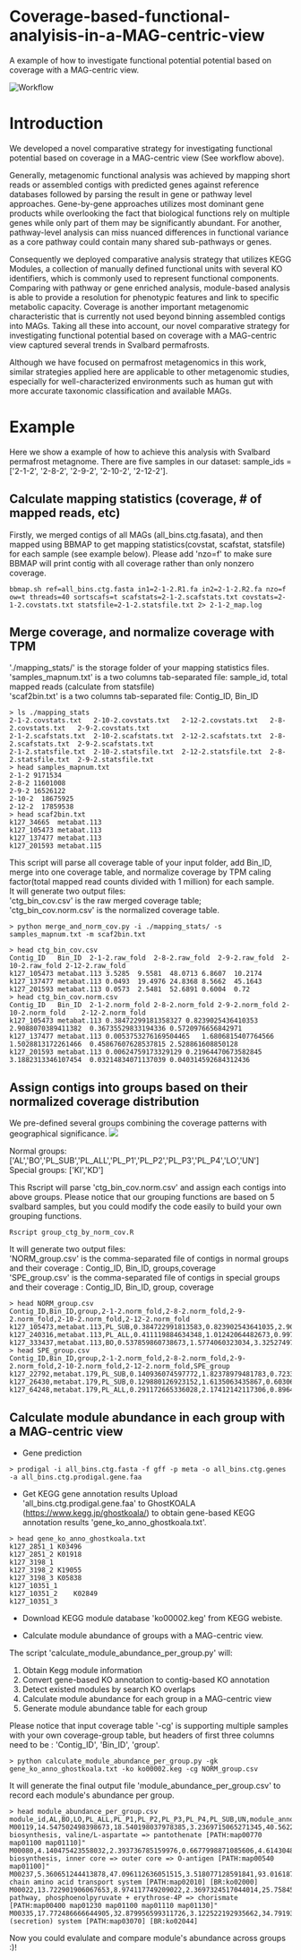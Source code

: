 # Coverage-based-functional-analyisis-in-a-MAG-centric-view
A example of how to investigate functional potential potential based on coverage with a MAG-centric view.

![Workflow](./img/functional_analyisis_demo.jpg)

# Introduction
We developed a novel comparative strategy for investigating functional potential based on coverage in a MAG-centric view (See workflow above). 

Generally, metagenomic functional analysis was achieved by mapping short reads or assembled contigs with predicted genes against reference databases followed by parsing the result in gene or pathway level approaches. Gene-by-gene approaches utilizes most dominant gene products while overlooking the fact that biological functions rely on multiple genes while only part of them may be significantly abundant. For another, pathway-level analysis can miss nuanced differences in  functional variance as a core pathway could contain many shared sub-pathways or genes. 

Consequently we deployed comparative analysis strategy that utilizes KEGG Modules, a collection of manually defined functional units with several KO identifiers, which is commonly used to represent functional components. Comparing with pathway or gene enriched analysis, module-based analysis is able to provide a resolution for phenotypic features and link to specific metabolic capacity. Coverage is another important metagenomic characteristic that is currently not used beyond binning assembled contigs into MAGs. Taking all these into account, our novel comparative strategy for investigating functional potential based on coverage with a MAG-centric view captured several trends in Svalbard permafrosts. 

Although we have focused on permafrost metagenomics in this work, similar strategies applied here are applicable to other metagenomic studies, especially for well-characterized environments such as human gut with more accurate taxonomic classification and available MAGs.


# Example

Here we show a example of how to achieve this analysis with Svalbard permafrost metagnome. There are five samples in our dataset: sample_ids = ['2-1-2', '2-8-2', '2-9-2', '2-10-2', '2-12-2']. 


## Calculate mapping statistics (coverage, # of mapped reads, etc)    


Firstly, we merged contigs of all MAGs (all_bins.ctg.fasata), and then mapped using BBMAP to get mapping statistics(covstat, scafstat, statsfile) for each sample (see example below). Please add 'nzo=f' to make sure BBMAP will print contig with all coverage rather than only nonzero coverage.  

```
bbmap.sh ref=all_bins.ctg.fasta in1=2-1-2.R1.fa in2=2-1-2.R2.fa nzo=f ow=t threads=40 sortscafs=t scafstats=2-1-2.scafstats.txt covstats=2-1-2.covstats.txt statsfile=2-1-2.statsfile.txt 2> 2-1-2_map.log
```

## Merge coverage, and normalize coverage with TPM       

'./mapping_stats/' is the storage folder of your mapping statistics files.       
'samples_mapnum.txt' is a two columns tab-separated file: sample_id, total mapped reads (calculate from statsfile)   
'scaf2bin.txt' is a two columns tab-separated file: Contig_ID, Bin_ID 
```
> ls ./mapping_stats
2-1-2.covstats.txt   2-10-2.covstats.txt   2-12-2.covstats.txt   2-8-2.covstats.txt   2-9-2.covstats.txt
2-1-2.scafstats.txt  2-10-2.scafstats.txt  2-12-2.scafstats.txt  2-8-2.scafstats.txt  2-9-2.scafstats.txt
2-1-2.statsfile.txt  2-10-2.statsfile.txt  2-12-2.statsfile.txt  2-8-2.statsfile.txt  2-9-2.statsfile.txt
> head samples_mapnum.txt
2-1-2 9171534
2-8-2 11601008
2-9-2 16526122
2-10-2  18675925
2-12-2  17859538
> head scaf2bin.txt
k127_34665	metabat.113
k127_105473	metabat.113
k127_137477	metabat.113
k127_201593	metabat.115
```
This script will parse all coverage table of your input folder, add Bin_ID, merge into one coverage table, and normalize coverage by TPM caling factor(total mapped read counts divided with 1 million) for each sample.   
It will generate two output files:         
'ctg_bin_cov.csv' is the raw merged coverage table;         
'ctg_bin_cov.norm.csv' is the normalized coverage table.             

```
> python merge_and_norm_cov.py -i ./mapping_stats/ -s samples_mapnum.txt -m scaf2bin.txt

> head ctg_bin_cov.csv
Contig_ID	Bin_ID	2-1-2.raw_fold	2-8-2.raw_fold	2-9-2.raw_fold	2-10-2.raw_fold	2-12-2.raw_fold
k127_105473	metabat.113	3.5285	9.5581	48.0713	6.8607	10.2174
k127_137477	metabat.113	0.0493	19.4976	24.8368	8.5662	45.1643
k127_201593	metabat.113	0.0573	2.5481	52.6891	0.6004	0.72
> head ctg_bin_cov.norm.csv
Contig_ID	Bin_ID	2-1-2.norm_fold	2-8-2.norm_fold	2-9-2.norm_fold	2-10-2.norm_fold	2-12-2.norm_fold
k127_105473	metabat.113	0.38472299181358327	0.8239025436410353	2.9088070389411382	0.36735529833194336	0.5720976656842971
k127_137477	metabat.113	0.0053753276169504465	1.6806815407764566	1.5028813172261466	0.45867607628537815	2.528861608850128
k127_201593	metabat.113	0.00624759173329129	0.21964470673582845	3.1882313346107454	0.03214834071137039	0.040314592684312436

```

## Assign contigs into groups based on their normalized coverage distribution
We pre-defined several groups combining the coverage patterns with geographical significance.
![](./img/groups.png)

Normal groups: ['AL','BO','PL_SUB','PL_ALL','PL_P1','PL_P2','PL_P3','PL_P4','LO','UN']    
Special groups: ['KI','KD']    

This Rscript will parse 'ctg_bin_cov.norm.csv' and assign each contigs into above groups. Please notice that our grouping functions are based on 5 svalbard samples, but you could  modify the code easily to build your own grouping functions. 
```
Rscript group_ctg_by_norm_cov.R
```
It will generate two output files:   
'NORM_group.csv' is the comma-separated file of contigs in normal groups and their coverage : Contig_ID, Bin_ID, groups,coverage   
'SPE_group.csv' is the comma-separated file of contigs in special groups and their coverage : Contig_ID, Bin_ID, group, coverage   
```
> head NORM_group.csv
Contig_ID,Bin_ID,group,2-1-2.norm_fold,2-8-2.norm_fold,2-9-2.norm_fold,2-10-2.norm_fold,2-12-2.norm_fold
k127_105473,metabat.113,PL_SUB,0.384722991813583,0.823902543641035,2.90880703894114,0.367355298331943,0.572097665684297
k127_240316,metabat.113,PL_ALL,0.411119884634348,1.01242064482673,0.997039716879737,1.01335275227331,0.850985059075996
k127_333437,metabat.113,BO,0.537859860738673,1.5774060323034,3.3252749798168,0.608724869049324,0.994085065358354
> head SPE_group.csv
Contig_ID,Bin_ID,group,2-1-2.norm_fold,2-8-2.norm_fold,2-9-2.norm_fold,2-10-2.norm_fold,2-12-2.norm_fold,SPE_group
k127_22792,metabat.179,PL_SUB,0.140936074597772,1.82378979481783,0.723382049339827,15.7402966653593,0.389153403632278,KI
k127_26430,metabat.179,PL_SUB,0.129880126923152,1.6135063435867,0.603069492044171,16.9823234993715,0.287868588761927,KI
k127_64248,metabat.179,PL_ALL,0.291172665336028,2.17412142117306,0.896483760679003,17.604530967007,0.537964643878246,KI

```

## Calculate module abundance in each group with a MAG-centric view

* Gene prediction
```
> prodigal -i all_bins.ctg.fasta -f gff -p meta -o all_bins.ctg.genes -a all_bins.ctg.prodigal.gene.faa
```
* Get KEGG gene annotation results
Upload 'all_bins.ctg.prodigal.gene.faa' to GhostKOALA (https://www.kegg.jp/ghostkoala/) to obtain gene-based KEGG annotation results 'gene_ko_anno_ghostkoala.txt'.
```
> head gene_ko_anno_ghostkoala.txt
k127_2851_1	K03496
k127_2851_2	K01918
k127_3198_1
k127_3198_2	K19055
k127_3198_3	K05838
k127_10351_1
k127_10351_2	K02849
k127_10351_3
```
* Download KEGG module database 'ko00002.keg' from KEGG webiste.     

* Calculate module abundance of groups with a MAG-centric view.      

The script 'calculate_module_abundance_per_group.py' will:
1) Obtain Kegg module information
2) Convert gene-based KO annotation to contig-based KO annotation
3) Detect existed modules by search KO overlaps
4) Calculate module abundance for each group in a MAG-centric view
5) Generate module abundance table for each group   

Please notice that input coverage table '-cg' is supporting multiple samples with your own coverage-group table, but headers of first three columns need to be : 'Contig_ID', 'Bin_ID', 'group'. 

```
> python calculate_module_abundance_per_group.py -gk gene_ko_anno_ghostkoala.txt -ko ko00002.keg -cg NORM_group.csv
```
It will generate the final output file 'module_abundance_per_group.csv' to record each module's abundance per group.   
```
> head module_abundance_per_group.csv
module_id,AL,BO,LO,PL_ALL,PL_P1,PL_P2,PL_P3,PL_P4,PL_SUB,UN,module_anno
M00119,14.547502498398673,18.540198037978385,3.2369715065271345,40.56229556414226,2.688729318142015,1.0998614178648407,1.1734430867038539,5.91916439234577,42.965435192662554,7.9435435001417165,"Pantothenate biosynthesis, valine/L-aspartate => pantothenate [PATH:map00770 map01100 map01110]"
M00080,4.140475423558032,2.393736785159976,0.6677998871085606,4.614304865477866,0.2083344317997251,,0.46412165732875005,1.024715052006364,5.781767244396411,1.0437647814505975,"Lipopolysaccharide biosynthesis, inner core => outer core => O-antigen [PATH:map00540 map01100]"
M00237,5.360651244413878,47.096112636051515,3.518077128591841,93.01618715816905,2.5279572448939973,0.49808514826796924,0.3920927950182258,2.688530724555236,53.75560499778051,4.279749561614213,Branched-chain amino acid transport system [PATH:map02010] [BR:ko02000]
M00022,13.722901906067653,8.974117749209022,2.3697324517044014,25.758456822434333,2.0382777580247344,1.4058187983433923,1.365257395536771,4.111569553305457,29.989880343651063,2.5787238704971926,"Shikimate pathway, phosphoenolpyruvate + erythrose-4P => chorismate [PATH:map00400 map01230 map01100 map01110 map01130]"
M00335,17.772486666644905,32.879956599311726,3.122522192935662,34.791934112490004,2.2059218926102098,1.7320168349471106,1.1127508687096623,7.0285652320939365,33.894350511977485,5.9890065009252105,Sec (secretion) system [PATH:map03070] [BR:ko02044]
```
Now you could evalulate and compare module's abundance across groups :)! 


